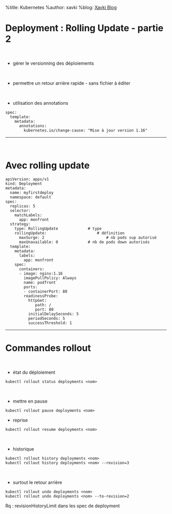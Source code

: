 %title: Kubernetes 
%author: xavki
%blog: [Xavki Blog](https://xavki.blog)

# Deployment : Rolling Update - partie 2


<br>

* gérer le versionning des déploiements

<br>

* permettre un retour arrière rapide
		- sans fichier à éditer

<br>

* utilisation des annotations 

```
spec:
  template:
    metadata:
      annotations:
        kubernetes.io/change-cause: "Mise à jour version 1.16"
```



------------------------------------------------------------------------------------


<br>


# Avec rolling update

```
apiVersion: apps/v1
kind: Deployment
metadata:
  name: myfirstdeploy
  namespace: default
spec:
  replicas: 5
  selector:
    matchLabels:
      app: monfront
  strategy:
    type: RollingUpdate				# type
    rollingUpdate:						# définition
      maxSurge: 2							# nb pods sup autorisé
      maxUnavailable: 0				# nb de pods down autorisés
  template:
    metadata:
      labels:
        app: monfront
    spec:
      containers:
      - image: nginx:1.16
        imagePullPolicy: Always
        name: podfront
        ports:
        - containerPort: 80
        readinessProbe:
          httpGet:
             path: /
             port: 80
          initialDelaySeconds: 5
          periodSeconds: 5
          successThreshold: 1
```


---------------------------------------------------------------------------------------


# Commandes rollout


<br>

* état du déploiement

```
kubectl rollout status deployments <nom>
```

<br>

* mettre en pause

```
kubectl rollout pause deployments <nom>
```

* reprise

```
kubectl rollout resume deployments <nom>
```

<br>

* historique

```
kubectl rollout history deployments <nom>
kubectl rollout history deployments <nom> --revision=3
```

<br>

* surtout le retour arrière

```
kubectl rollout undo deployments <nom>
kubectl rollout undo deployments <nom> --to-revision=2
```

Rq : revisionHistoryLimit dans les spec de deployment
